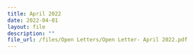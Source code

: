 ```yaml
---
title: April 2022
date: 2022-04-01
layout: file
description: ""
file_url: /files/Open Letters/Open Letter- April 2022.pdf
---
```

